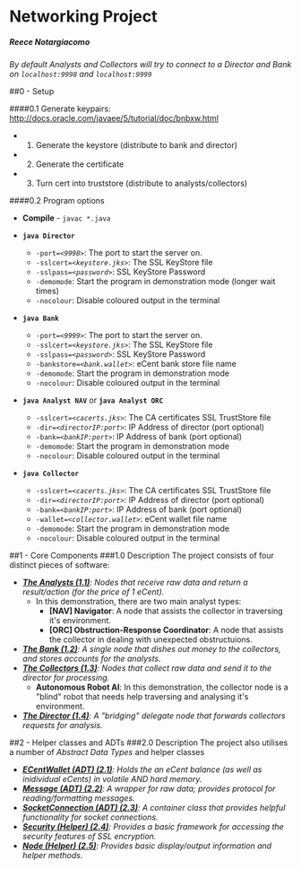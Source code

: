 # Networking Project
##### Reece Notargiacomo


*By default Analysts and Collectors will try to connect to a Director and Bank on <code>localhost:9998</code> and <code>localhost:9999</code>*

##0 - Setup

####0.1 Generate keypairs: http://docs.oracle.com/javaee/5/tutorial/doc/bnbxw.html
- 1. Generate the keystore (distribute to bank and director)
- 2. Generate the certificate
- 3. Turn cert into truststore (distribute to analysts/collectors)

####0.2 Program options
- **Compile** - <code>javac *.java</code>

- **<code>java Director</code>**
    -  <code>-port=<*9998*></code>: The port to start the server on.
    -  <code>-sslcert=<*keystore.jks*></code>: The SSL KeyStore file
    -  <code>-sslpass=<*password*></code>: SSL KeyStore Password
    -  <code>-demomode</code>: Start the program in demonstration mode (longer wait times)
    -  <code>-nocolour</code>: Disable coloured output in the terminal
    
- **<code>java Bank</code>**
    -  <code>-port=<*9999*></code>: The port to start the server on.
    -  <code>-sslcert=<*keystore.jks*></code>: The SSL KeyStore file
    -  <code>-sslpass=<*password*></code>: SSL KeyStore Password
    -  <code>-bankstore=<*bank.wallet*></code>: eCent bank store file name
    -  <code>-demomode</code>: Start the program in demonstration mode
    -  <code>-nocolour</code>: Disable coloured output in the terminal

- **<code>java Analyst NAV</code>** or **<code>java Analyst ORC</code>**
    -  <code>-sslcert=<*cacerts.jks*></code>: The CA certificates SSL TrustStore file
    -  <code>-dir=<*directorIP:port*></code>: IP Address of director (port optional)
    -  <code>-bank=<*bankIP:port*></code>: IP Address of bank (port optional)
    -  <code>-demomode</code>: Start the program in demonstration mode
    -  <code>-nocolour</code>: Disable coloured output in the terminal
- **<code>java Collector</code>**
  -  <code>-sslcert=<*cacerts.jks*></code>: The CA certificates SSL TrustStore file
  -  <code>-dir=<*directorIP:port*></code>: IP Address of director (port optional)
  -  <code>-bank=<*bankIP:port*></code>: IP Address of bank (port optional)
  -  <code>-wallet=<*collector.wallet*></code>: eCent wallet file name
  -  <code>-demomode</code>: Start the program in demonstration mode
  -  <code>-nocolour</code>: Disable coloured output in the terminal
    
##1 - Core Components
###1.0 Description
The project consists of four distinct pieces of software:
- <i>**[The Analysts (1.1)](/Analyst.java)**: Nodes that receive raw data and return a result/action (for the price of 1 eCent).</i>
  - In this demonstration, there are two main analyst types:
    - **[NAV] Navigator**: A node that assists the collector in traversing it's environment.
    - **[ORC] Obstruction-Response Coordinator**: A node that assists the collector in dealing with unexpected obstructuions.
- <i>**[The Bank (1.2)](/Bank.java)**: A single node that dishes out money to the collectors, and stores accounts for the analysts.</i>
- <i>**[The Collectors (1.3)](/Collector.java)**: Nodes that collect raw data and send it to the director for processing.</i>
  - **Autonomous Robot AI**: In this demonstration, the collector node is a "blind" robot that needs help traversing and analysing it's environment.
- <i>**[The Director (1.4)](/Director.java)**: A "bridging" delegate node that forwards collectors requests for analysis.</i>


##2 - Helper classes and ADTs
###2.0 Description
The project also utilises a number of *Abstract Data Types* and helper classes
- <i>**[ECentWallet (ADT) (2.1)](/lib/ECentWallet.java)**: Holds the an eCent balance (as well as inidividual eCents) in volatile AND hard memory.</i>
- <i>**[Message (ADT) (2.2)](/lib/Message.java)**: A wrapper for raw data; provides protocol for reading/formatting messages.</i>
- <i>**[SocketConnection (ADT) (2.3)](/lib/SocketConnection.java)**: A container class that provides helpful functionality for socket connections.</i>
- <i>**[Security (Helper) (2.4)](/lib/Security.java)**: Provides a basic framework for accessing the security features of SSL encryption.</i>
- <i>**[Node (Helper) (2.5)](/lib/Node.java)**: Provides basic display/output information and helper methods.</i>
